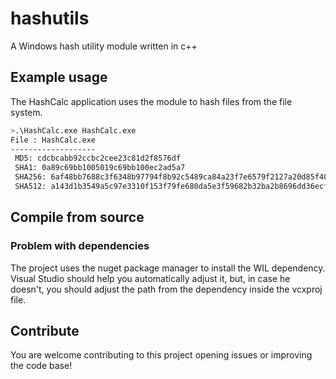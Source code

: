 # hashutils
A Windows hash utility module written in c++ 
## Example usage
The HashCalc application uses the module to hash files from the file system.
```sh
>.\HashCalc.exe HashCalc.exe
File : HashCalc.exe
-------------------
 MD5: cdcbcabb92ccbc2cee23c81d2f8576df
 SHA1: 0a89c69bb1005019c69bb100ec2ad5a7
 SHA256: 6af48bb7688c3f6348b97794f8b92c5489ca84a23f7e6579f2127a20d85f40
 SHA512: a143d1b3549a5c97e3310f153f79fe680da5e3f59682b32ba2b8696dd36ecfa6a9fffa72a019871743bc12f59330f5c382d0ece0f43c5baa0b26622bc9c
 ```
 ## Compile from source
 ### Problem with dependencies
 The project uses the nuget package manager to install the WIL dependency. Visual Studio should help you automatically adjust it, but, in case he doesn't, you should adjust the path from the dependency inside the vcxproj file.
 
 ## Contribute
 You are welcome contributing to this project opening issues or improving the code base!
